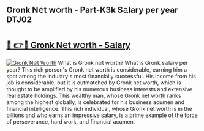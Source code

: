 ## Gronk N𝚎t w𝚘rth - Part-K3k S𝚊lary per year DTJ02

# <h2><a href="http://gc3e1fd.nevu.top/?p=Gronk">🔗 👉🔴 Gronk N𝚎t w𝚘rth - S𝚊lary</a></h2>

[![Gronk N𝚎t W𝚘rth](https://i.imgur.com/Oavwk0R.jpeg)](http://gc3e1fd.nevu.top/?p=Gronk)
What is Gronk n𝚎t w𝚘rth? What is Gronk s𝚊lary per year?
This rich person's Gronk net worth is considerable, earning him a spot among the industry's most financially successful. His income from his job is considerable, but it is outmatched by Gronk net worth, which is thought to be amplified by his numerous business interests and extensive real estate holdings. This wealthy man, whose Gronk net worth ranks among the highest globally, is celebrated for his business acumen and financial intelligence. This rich individual, whose Gronk net worth is in the billions and who earns an impressive salary, is a prime example of the force of perseverance, hard work, and financial acumen.
